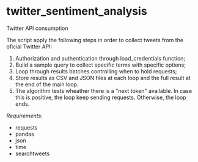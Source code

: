 # twitter_sentiment_analysis
Twitter API consumption

The script apply the following steps in order to collect tweets from the oficial Twitter API:

1. Authorization and authentication through load_credentials function;
2. Build a sample query to collect specific terms with specific options;
3. Loop through results batches controlling when to hold requests;
4. Store results as CSV and JSON files at each loop and the full result at the end of the main loop.
5. The algorithm tests wheather there is a "next token" available. In case this is positive, the loop keep sending requests. Otherwise, the loop ends.

*Requirements*:

- requests
- pandas
- json
- time
- searchtweets

